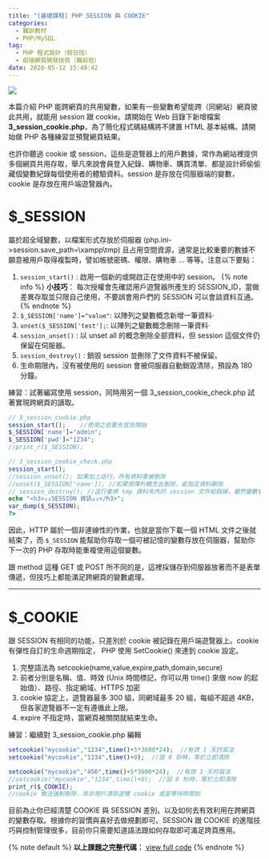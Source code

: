 ```yaml
---
title: "[基礎課程] PHP SESSION 與 COOKIE"
categories:
  - 職訓教材
  - PHP/MySQL
tag:
  - PHP 程式設計（假日班）
  - 前端網頁開發技術（職前班）
date: 2020-05-12 15:49:42
---
```

![](assets/images/96NYgou.png)

本篇介紹 PHP 能跨網頁的共用變數，如果有一些變數希望能跨（同網站）網頁彼此共用，就能用 session 跟 cookie。請開始在 Web 目錄下新增檔案 **3_session_cookie.php**，為了簡化程式碼結構將不建置 HTML 基本結構。請開始做 PHP 各種練習並預覽網頁結果。

<!-- more -->

也許你聽過 cookie 或 session，這些是遊覽器上的用戶數據，常作為網站裡提供多個網頁共用存取，舉凡來說會員登入紀錄、購物車、購買清單、都是設計師偷偷藏個變數紀錄每個使用者的體驗資料。session 是存放在伺服器端的變數，cookie 是存放在用戶端遊覽器內。

# $_SESSION
屬於超全域變數，以檔案形式存放於伺服器 (php.ini->session.save_path=\xampp\tmp\)
且占用空間資源，通常是比較重要的數據不願意被用戶取得複製時，譬如帳號密碼、權限、購物車 ... 等等。注意以下要點：

1. `session_start()` : 啟用一個新的或開啟正在使用中的 session。
{% note info %}
**小技巧**：
每次授權會先確認用戶遊覽器所產生的 SESSION_ID，當做差異存取並只限自己使用，不要誤會用戶們的 SESSION 可以會談資料互通。
{% endnote %}
2. `$_SESSION['name']="value"`: 以陣列之變數概念新增一筆資料‧
3. `unset($_SESSION['test'];`: 以陣列之變數概念刪除一筆資料‧
4. `session_unset()` : 以 unset all 的概念刪除全部資料，但 session 這個文件仍保留在伺服器。
5. `session_destroy()` : 銷毀 session 並刪除了文件資料不被保留。
6. 生命期限內，沒有被使用的 session 會被伺服器自動銷毀清除，預設為 180 分鐘。


練習：試著編寫使用 session，同時用另一個 3_session_cookie_check.php 試著實現跨網頁的讀取。
```php 3_session_cookie.php
// 3_session_cookie.php
session_start();    //使用之前要先宣告開始
$_SESSION['name']="admin";
$_SESSION['pwd']="1234";
//print_r($_SESSION);
```
```php 3_session_cookie_check.php
// 3_session_cookie_check.php
session_start();
//session_unset(); 如果加上這行，所有資料會被刪除
//unset($_SESSION['name']); //如果用陣列概念去刪除，能指定資料刪除
// session_destroy(); //這行會將 tmp 資料夾內的 session 文件給殺掉，雖然變數會不在，但執行前時變數已經到記憶體去，並載給遊覽器使用。
echo "<h3>↓↓SESSION 資訊↓↓</h3>";
var_dump($_SESSION);
?>
```
因此，HTTP 屬於一個非連線性的作業，也就是當你下載一個 HTML 文件之後就結束了，而 `$_SESSION` 能幫助你存取一個可被記憶的變數存放在伺服器，幫助你下一次的 PHP 存取時能重複使用這個變數。

跟 method 這種 GET 或 POST 所不同的是，這裡採儲存到伺服器放著而不是表單傳遞，但技巧上都能滿足跨網頁的變數處理。

---

# $_COOKIE
跟 SESSION 有相同的功能，只差別於 cookie 被記錄在用戶端遊覽器上。cookie 有彈性自訂的生命週期指定，
PHP 使用 SetCookie() 來達到 cookie 設定。

1. 完整語法為 setcookie(name,value,expire,path,domain,secure)
2. 前者分別是名稱、值、時效 (Unix 時間標記，你可以用 time() 來做 now 的起始值）、路徑、指定網域、HTTPS 加密
3. cookie 協定上，遊覽器最多 300 組，同網域最多 20 組，每組不超過 4KB，但各家遊覽器不一定有遵循此上限。
4. expire 不指定時，當網頁被關閉就結束生命。

練習：繼續對 3_session_cookie.php 編輯
```php 3_session_cookie.php
setcookie("mycookie","1234",time()+5*3600*24);  //有效 1 天的寫法
setcookie("mycookie","1234",time()+0);  //設 0 秒時，等於立即清除
```
```php 3_session_cookie_check.php
setcookie("mycookie","456",time()+5*3600*24);  //有效 1 天的寫法
//setcookie("mycookie","1234",time()+0);  //設 0 秒時，等於立即清除
print_r($_COOKIE);
//cookie 無法強制刪除，除非用戶清除遊覽 cookie 或是等待時間到
```

目前為止你已經清楚 COOKIE 與 SESSION 差別。以及如何去有效利用在跨網頁的變數存取。根據你的習慣與喜好去做規劃即可。SESSION 跟 COOKIE 的進階技巧與控制管理很多，目前你只需要知道語法跟如何存取即可滿足跨頁應用。

{% note default %}
**以上課題之完整代碼：** [view full code](https://gist.github.com/summer10920/1d2f851d4800d1cbcb17634685e7127e)
{% endnote %}